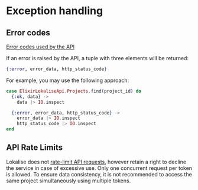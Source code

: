 # Exception handling

## Error codes

[Error codes used by the API](https://app.lokalise.com/api2docs/curl/#resource-errors)

If an error is raised by the API, a tuple with three elements will be returned:

```elixir
{:error, error_data, http_status_code}
```

For example, you may use the following approach:

```elixir
case ElixirLokaliseApi.Projects.find(project_id) do
  {:ok, data} ->
    data |> IO.inspect

  {:error, error_data, http_status_code} ->
    error_data |> IO.inspect
    http_status_code |> IO.inspect
end
```

## API Rate Limits

Lokalise does not [rate-limit API requests](https://app.lokalise.com/api2docs/curl/#resource-rate-limits), however retain a right to decline the service in case of excessive use. Only one concurrent request per token is allowed. To ensure data consistency, it is not recommended to access the same project simultaneously using multiple tokens.
